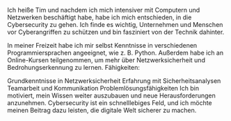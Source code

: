 Ich heiße Tim und nachdem ich mich intensiver mit Computern und Netzwerken beschäftigt habe, habe ich mich entschieden, in die Cybersecurity zu gehen. Ich finde es wichtig, Unternehmen und Menschen vor Cyberangriffen zu schützen und bin fasziniert von der Technik dahinter.

In meiner Freizeit habe ich mir selbst Kenntnisse in verschiedenen Programmiersprachen angeeignet, wie z. B. Python. Außerdem habe ich an Online-Kursen teilgenommen, um mehr über Netzwerksicherheit und Bedrohungserkennung zu lernen.
Fähigkeiten:

Grundkenntnisse in Netzwerksicherheit
Erfahrung mit Sicherheitsanalysen
Teamarbeit und Kommunikation
Problemlösungsfähigkeiten
Ich bin motiviert, mein Wissen weiter auszubauen und neue Herausforderungen anzunehmen. Cybersecurity ist ein schnelllebiges Feld, und ich möchte meinen Beitrag dazu leisten, die digitale Welt sicherer zu machen. 
